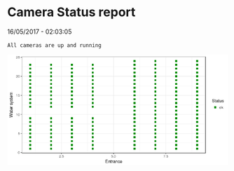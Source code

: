 Camera Status report
================
16/05/2017 - 02:03:05

    All cameras are up and running

![](camreport_files/figure-markdown_github/unnamed-chunk-2-1.png)
